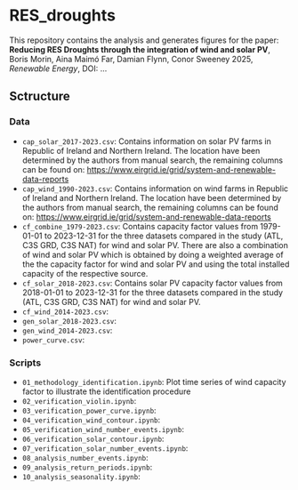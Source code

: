 # RES_droughts

This repository contains the analysis and generates figures for the paper:
**Reducing RES Droughts through the integration of wind and solar PV**, Boris Morin, Aina Maimó Far, Damian Flynn, Conor Sweeney
2025, *Renewable Energy*, DOI: ...


## Sctructure

### Data

- `cap_solar_2017-2023.csv`: Contains information on solar PV farms in Republic of Ireland and Northern Ireland. The location have been determined by the authors from manual search, the remaining columns can be found on: https://www.eirgrid.ie/grid/system-and-renewable-data-reports 
- `cap_wind_1990-2023.csv`: Contains information on wind farms in Republic of Ireland and Northern Ireland. The location have been determined by the authors from manual search, the remaining columns can be found on: https://www.eirgrid.ie/grid/system-and-renewable-data-reports 
- `cf_combine_1979-2023.csv`: Contains capacity factor values from 1979-01-01 to 2023-12-31 for the three datasets compared in the study (ATL, C3S GRD, C3S NAT) for wind and solar PV. There are also a combination of wind and solar PV which is obtained by doing a weighted average of the the capacity factor for wind and solar PV and using the total installed capacity of the respective source. 
- `cf_solar_2018-2023.csv`: Contains solar PV capacity factor values from 2018-01-01 to 2023-12-31 for the three datasets compared in the study (ATL, C3S GRD, C3S NAT) for wind and solar PV.
- `cf_wind_2014-2023.csv`:
- `gen_solar_2018-2023.csv`:
- `gen_wind_2014-2023.csv`:
- `power_curve.csv`:

### Scripts

- `01_methodology_identification.ipynb`: Plot time series of wind capacity factor to illustrate the identification procedure
- `02_verification_violin.ipynb`:
- `03_verification_power_curve.ipynb`:
- `04_verification_wind_contour.ipynb`:
- `05_verification_wind_number_events.ipynb`:
- `06_verification_solar_contour.ipynb`:
- `07_verification_solar_number_events.ipynb`:
- `08_analysis_number_events.ipynb`:
- `09_analysis_return_periods.ipynb`:
- `10_analysis_seasonality.ipynb`: